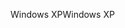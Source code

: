 <span data-ttu-id="07360-101">Windows XP</span><span class="sxs-lookup"><span data-stu-id="07360-101">Windows XP</span></span>